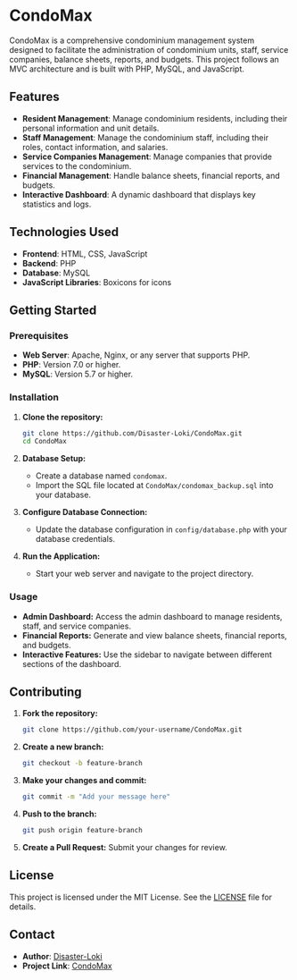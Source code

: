 # CondoMax

CondoMax is a comprehensive condominium management system designed to facilitate the administration of condominium units, staff, service companies, balance sheets, reports, and budgets. This project follows an MVC architecture and is built with PHP, MySQL, and JavaScript.

## Features

- **Resident Management**: Manage condominium residents, including their personal information and unit details.
- **Staff Management**: Manage the condominium staff, including their roles, contact information, and salaries.
- **Service Companies Management**: Manage companies that provide services to the condominium.
- **Financial Management**: Handle balance sheets, financial reports, and budgets.
- **Interactive Dashboard**: A dynamic dashboard that displays key statistics and logs.

## Technologies Used

- **Frontend**: HTML, CSS, JavaScript
- **Backend**: PHP
- **Database**: MySQL
- **JavaScript Libraries**: Boxicons for icons

## Getting Started

### Prerequisites

- **Web Server**: Apache, Nginx, or any server that supports PHP.
- **PHP**: Version 7.0 or higher.
- **MySQL**: Version 5.7 or higher.

### Installation

1. **Clone the repository:**
    ```bash
    git clone https://github.com/Disaster-Loki/CondoMax.git
    cd CondoMax
    ```

2. **Database Setup:**
    - Create a database named `condomax`.
    - Import the SQL file located at `CondoMax/condomax_backup.sql` into your database.
  
3. **Configure Database Connection:**
    - Update the database configuration in `config/database.php` with your database credentials.

4. **Run the Application:**
    - Start your web server and navigate to the project directory.

### Usage

- **Admin Dashboard:** Access the admin dashboard to manage residents, staff, and service companies.
- **Financial Reports:** Generate and view balance sheets, financial reports, and budgets.
- **Interactive Features:** Use the sidebar to navigate between different sections of the dashboard.

## Contributing

1. **Fork the repository:**
    ```bash
    git clone https://github.com/your-username/CondoMax.git
    ```

2. **Create a new branch:**
    ```bash
    git checkout -b feature-branch
    ```

3. **Make your changes and commit:**
    ```bash
    git commit -m "Add your message here"
    ```

4. **Push to the branch:**
    ```bash
    git push origin feature-branch
    ```

5. **Create a Pull Request:** Submit your changes for review.

## License

This project is licensed under the MIT License. See the [LICENSE](LICENSE) file for details.

## Contact

- **Author**: [Disaster-Loki](https://github.com/Disaster-Loki)
- **Project Link**: [CondoMax](https://github.com/Disaster-Loki/CondoMax)
